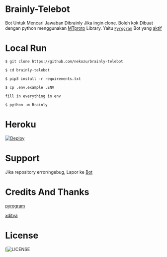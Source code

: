 # Brainly-Telebot
Bot Untuk Mencari Jawaban Dibrainly
Jika ingin clone. Boleh kok
Dibuat dengan python menggunakan [MTproto](https://core.telegram.org/mtproto) Library. Yaitu [`Pyrogram`](https://docs.pyrogram.org)
Bot yang [aktif](https://t.me/brainlynbot)

# Local Run
```
$ git clone https://github.com/nekozu/brainly-telebot

$ cd brainly-telebot

$ pip3 install -r requirements.txt

$ cp .env.example .ENV

fill in everything in env

$ python -m Brainly
```

# Heroku
[![Deploy](https://www.herokucdn.com/deploy/button.svg)](https://heroku.com/deploy?template=https://github.com/inu93/Brainly-Telebot.git)

# Support 
Jika repository error/ngebug, Lapor ke [Bot](https://t.me/nekozusupportbot)

# Credits And Thanks
[pyrogram](https://github.com/pyrogram)

[xditya](https://github.com/xditya)

# License
[![LICENSE](https://www.gnu.org/graphics/gplv3-or-later.png)
